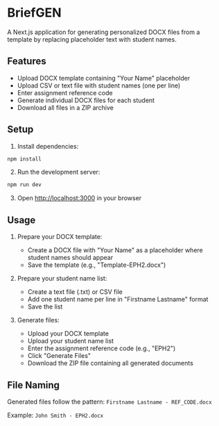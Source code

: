 # BriefGEN

A Next.js application for generating personalized DOCX files from a template by replacing placeholder text with student names.

## Features

- Upload DOCX template containing "Your Name" placeholder
- Upload CSV or text file with student names (one per line)
- Enter assignment reference code
- Generate individual DOCX files for each student
- Download all files in a ZIP archive

## Setup

1. Install dependencies:
```bash
npm install
```

2. Run the development server:
```bash
npm run dev
```

3. Open [http://localhost:3000](http://localhost:3000) in your browser

## Usage

1. Prepare your DOCX template:
   - Create a DOCX file with "Your Name" as a placeholder where student names should appear
   - Save the template (e.g., "Template-EPH2.docx")

2. Prepare your student name list:
   - Create a text file (.txt) or CSV file
   - Add one student name per line in "Firstname Lastname" format
   - Save the list

3. Generate files:
   - Upload your DOCX template
   - Upload your student name list
   - Enter the assignment reference code (e.g., "EPH2")
   - Click "Generate Files"
   - Download the ZIP file containing all generated documents

## File Naming

Generated files follow the pattern: `Firstname Lastname - REF_CODE.docx`

Example: `John Smith - EPH2.docx` 